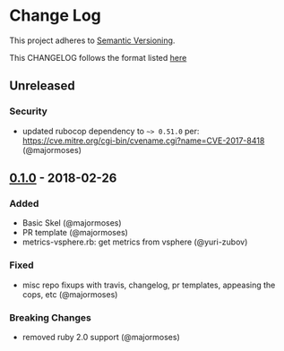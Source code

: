 # Change Log
This project adheres to [Semantic Versioning](http://semver.org/).

This CHANGELOG follows the format listed [here](https://github.com/sensu-plugins/community/blob/master/HOW_WE_CHANGELOG.md)

## Unreleased

### Security
- updated rubocop dependency to `~> 0.51.0` per: https://cve.mitre.org/cgi-bin/cvename.cgi?name=CVE-2017-8418 (@majormoses)

## [0.1.0] - 2018-02-26
### Added
- Basic Skel (@majormoses)
- PR template (@majormoses)
- metrics-vsphere.rb: get metrics from vsphere (@yuri-zubov)

### Fixed
- misc repo fixups with travis, changelog, pr templates, appeasing the cops, etc (@majormoses)

### Breaking Changes
- removed ruby 2.0 support (@majormoses)

[Unreleased]: https://github.com/sensu-plugins/sensu-plugins-vsphere/compare/0.1.0...HEAD
[0.1.0]: https://github.com/sensu-plugins/sensu-plugins-vsphere/compare/ec87eef66e3c4f28f13072176c517dc02cd57aa4...0.1.0
